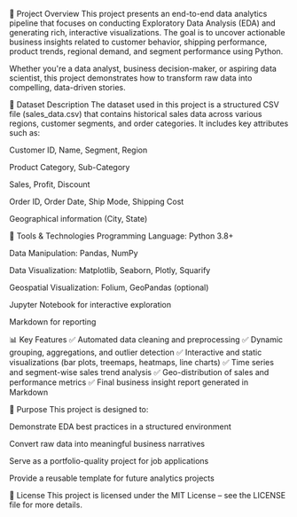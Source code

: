 🚀 Project Overview
This project presents an end-to-end data analytics pipeline that focuses on conducting Exploratory Data Analysis (EDA) and generating rich, interactive visualizations. The goal is to uncover actionable business insights related to customer behavior, shipping performance, product trends, regional demand, and segment performance using Python.

Whether you're a data analyst, business decision-maker, or aspiring data scientist, this project demonstrates how to transform raw data into compelling, data-driven stories.

📂 Dataset Description
The dataset used in this project is a structured CSV file (sales_data.csv) that contains historical sales data across various regions, customer segments, and order categories. It includes key attributes such as:

Customer ID, Name, Segment, Region

Product Category, Sub-Category

Sales, Profit, Discount

Order ID, Order Date, Ship Mode, Shipping Cost

Geographical information (City, State)



🧰 Tools & Technologies
Programming Language: Python 3.8+

Data Manipulation: Pandas, NumPy

Data Visualization: Matplotlib, Seaborn, Plotly, Squarify

Geospatial Visualization: Folium, GeoPandas (optional)

Jupyter Notebook for interactive exploration

Markdown for reporting

📊 Key Features
✅ Automated data cleaning and preprocessing
✅ Dynamic grouping, aggregations, and outlier detection
✅ Interactive and static visualizations (bar plots, treemaps, heatmaps, line charts)
✅ Time series and segment-wise sales trend analysis
✅ Geo-distribution of sales and performance metrics
✅ Final business insight report generated in Markdown




🎯 Purpose
This project is designed to:

Demonstrate EDA best practices in a structured environment

Convert raw data into meaningful business narratives

Serve as a portfolio-quality project for job applications

Provide a reusable template for future analytics projects



📜 License
This project is licensed under the MIT License – see the LICENSE file for more details.
